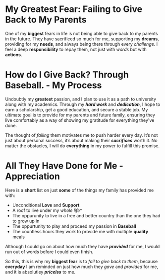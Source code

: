 # My Greatest Fear: Failing to Give Back to My Parents

One of my **biggest** fears in life is not being able to give back to my parents in the future. They have sacrificed so much for me, supporting my **dreams**, providing for my **needs**, and always being there through every *challenge*. I feel a deep **responsibility** to repay them, not just with *words* but with **actions**.

# How do I Give Back? Through Baseball. - My Process
Undoubtly my **greatest** passion, and I plan to use it as a path to university along with my academics. Through my ***hard work*** and ***dedication***, I hope to earn a scholarship, get a good education, and secure a stable job. My ultimate goal is to provide for my parents and future family, ensuring they live comfortably as a way of showing my gratitude for everything they've done.

The thought of *failing* them motivates me to push harder every day. It’s not just about personal success, it’s about making their ***sacrifices*** worth it. No matter the obstacles, I will do **everything** in my power to fulfill this promise.

# All They Have Done for Me - Appreciation

Here is a **short** list on just **some** of the things my family has provided me with:
- Unconditional **Love** and **Support**
- A roof to live under my *whole life**
- The oppurunity to live in a free and better country than the one they had to grow up in
- The oppurtunity to play and proceed my passion in **Baseball**
- The countless hours they work to provide me with multiple **quality** meals

Although I could go on about how much they have ***provided*** for me, I would run out of words before I could even finish.

So this, this is why my **biggest fear** is to *fail to give back to them*, because **everyday** I am reminded on just how much they *gave* and *provided* for me, and it is absolutley ***pricelss*** to me.


